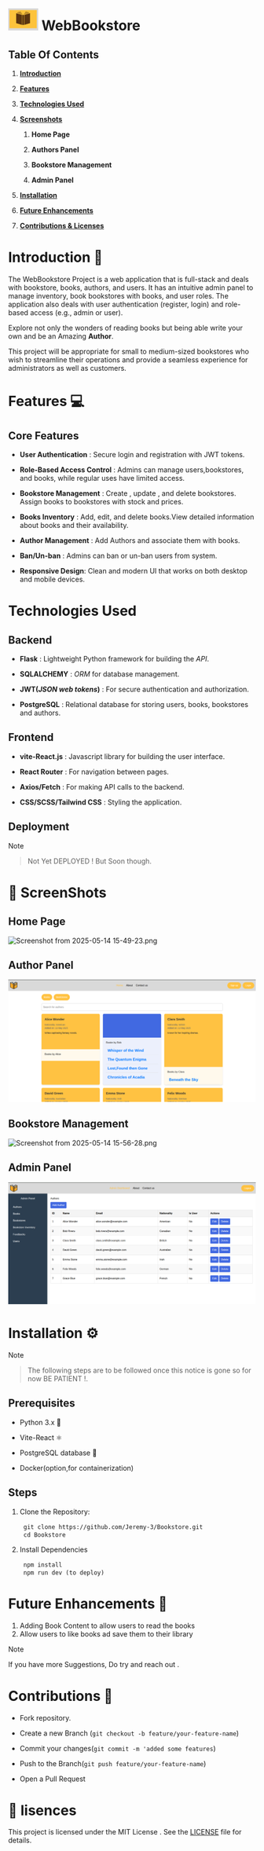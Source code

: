 # ![alt text](image-3.png) WebBookstore


## Table  Of Contents
1. [__Introduction__](Introduction)

2. [__Features__](Features)

3. [__Technologies Used__](Tech-used)

5. [__Screenshots__](Screen)

    1. __Home Page__

    2. __Authors Panel__

    3. __Bookstore Management__

    4. __Admin Panel__

6. [__Installation__](Install)

7. [__Future Enhancements__](cls)

8. [__Contributions & Licenses__](cls)


# Introduction 🌟

<a name="Introduction"></a>

The WebBookstore Project is a web application that is full-stack and deals with bookstore, books, authors, and users. It has an intuitive admin panel to manage inventory, book bookstores with books, and user roles. The application also deals with user authentication (register, login) and role-based access (e.g., admin or user).

Explore not only the wonders of reading books but being able write your own and be an Amazing  __Author__. 

This project will be appropriate for small to medium-sized bookstores who wish to streamline their operations and provide a seamless experience for administrators as well as customers.

# Features  💻

<a name="features"></a>

## Core Features

- __User Authentication__ : Secure login and registration with JWT tokens.

- __Role-Based Access Control__ : Admins can manage users,bookstores, and books, while regular uses have limited access.

- __Bookstore Management__ : Create , update , and delete bookstores. Assign books to bookstores with stock and prices.

- __Books Inventory__ : Add, edit, and delete books.View detailed information about books and their availability.

- __Author Management__ : Add Authors and associate them with books.

- __Ban/Un-ban__ : Admins can ban or un-ban users from system.

- __Responsive Design__: Clean and modern UI that works on both desktop and mobile devices.

# Technologies Used

<a name="Tech-used"></a>

## Backend
 - __Flask__ : Lightweight Python framework for building the _API_.

 - __SQLALCHEMY__ : _ORM_ for database management.

 - __JWT(_JSON web tokens_)__ : For secure authentication and authorization.

 - __PostgreSQL__ : Relational database for storing users, books, bookstores and authors. 

## Frontend
- __vite-React.js__ : Javascript library for building the user interface.

- __React Router__ : For navigation between pages. 

- __Axios/Fetch__ : For making API calls to the backend.

- __CSS/SCSS/Tailwind CSS__ : Styling the application.

## Deployment

 > [!NOTE]

 > Not Yet DEPLOYED ! But Soon though.


# 📸 ScreenShots

<a name="Screen"></a>

## Home Page
![Screenshot from 2025-05-14 15-49-23.png](<https://media-hosting.imagekit.io/fbfdac2717a0487d/Screenshot%20from%202025-05-14%2015-49-23.png?Expires=1841835039&Key-Pair-Id=K2ZIVPTIP2VGHC&Signature=p3-QT8gflQONWKnPi-JFb7Fc9XFC2OkEEXKyGZB6XqrkY9eQHZcPKeiJgolXmTfP9bBl9Fni3i1jy8Wf7XU0~ppecYLP6apI-xwzy0y4du7JYheBWeAf0~85vmHaQPLf-r~ic9o08JWGdODop-ynjqkQpQsHp87N5H6nCUfX0m-JzB344ABG2D~RsnivObQr5lLAtHk0Iz1USBPw8KxXGAxy5rQoT33zJCeYa-VW5AIdkOT4DtcQrAoMU6K8cPR99XeffLpz4LEVnp88xK9GaCFAX~aN4YQUaWqKDSZOHo-EB2DWb4In2O58wihCHNYgdf-Kjvkq99-cAvbj823Tjw__>)
    

## Author Panel
![alt text](image.png)

## Bookstore Management
![Screenshot from 2025-05-14 15-56-28.png](<https://media-hosting.imagekit.io/a5c41cca402042e6/Screenshot%20from%202025-05-14%2015-56-28.png?Expires=1841835544&Key-Pair-Id=K2ZIVPTIP2VGHC&Signature=cR-0CcYygC5G2-64DdqU-1h0k--CTn2Puez5A4xPg0V-eL4pwIs94oaxlY~~nzHqY~zx8Jpm1lksklD~JnzXm-zxItwwt47Oewd3zY4jx1s7mrTpPhm7Zi8aFdlZAdj-hX93o-5PG7CO~7H~wglCGVORHjveIe4~4MX19kekKxqaUbQCrVmf8-MYkOQAbhXEJkAQkdUGY4czPCKlrS~NCAtIvvkY8xS7N7LEM-ZnRp2xbpF30kTfWktvU68KF1EfmYedxjudpnzwqPifxN6Ws7nK31Y7FAOs3oBVaZn31wmAE6j3D60wbqCnvsYMwibaLnwobmqKSjLOE3KLV20FZQ__>)

## Admin Panel
![alt text](image-2.png)


# Installation ⚙️

 > [!NOTE]

 > The following steps are to be followed once this notice is gone so for now BE PATIENT !.

## Prerequisites
- Python 3.x 🐍

- Vite-React  ⚛️

- PostgreSQL database 🐘

- Docker(option,for containerization)

## Steps

<a name="Install"></a>

1. Clone the Repository:

        git clone https://github.com/Jeremy-3/Bookstore.git
        cd Bookstore

2. Install Dependencies

        npm install
        npm run dev (to deploy)

# Future Enhancements 🚀 

<a name="future"></a>

1. Adding Book Content to allow users to read the books
2. Allow users to like books ad save them to their library

> [!NOTE]
> If you have more Suggestions, Do try and reach out . 

# Contributions 👥

<a name="cls"></a>

- Fork repository.

- Create a new Branch (`git checkout -b feature/your-feature-name`)

- Commit your changes(`git commit -m 'added some features`)

- Push to the Branch(`git push feature/your-feature-name`)

- Open a Pull Request

# 📄 lisences

<a name="cls"></a>

This project is licensed under the MIT License . See the [LICENSE](https://opensource.org/license/mit) file for details.
